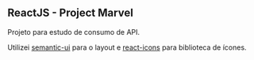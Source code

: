 ## ReactJS - Project Marvel

Projeto para estudo de consumo de API.

Utilizei [semantic-ui](https://react.semantic-ui.com/) para o layout e [react-icons](https://react-icons.netlify.com/) para biblioteca de ícones.
